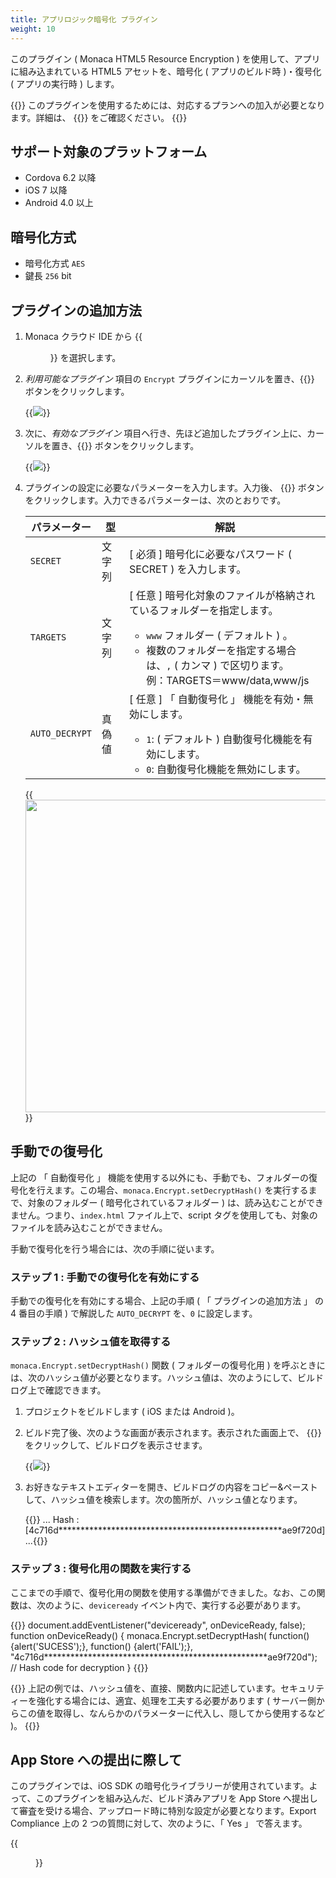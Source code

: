 ```yaml
---
title: アプリロジック暗号化 プラグイン
weight: 10
---
```


このプラグイン ( Monaca HTML5 Resource Encryption )
を使用して、アプリに組み込まれている HTML5 アセットを、暗号化 (
アプリのビルド時 )・復号化 ( アプリの実行時 ) します。

{{<note>}}
このプラグインを使用するためには、対応するプランへの加入が必要となります。詳細は、 {{<link href="https://ja.monaca.io/pricing.html" title="料金プラン">}} をご確認ください。
{{</note>}}

## サポート対象のプラットフォーム

-   Cordova 6.2 以降
-   iOS 7 以降
-   Android 4.0 以上

## 暗号化方式

- 暗号化方式 `AES`
- 鍵長 `256` bit

## プラグインの追加方法

1.  Monaca クラウド IDE から {{<menu menu1="設定" menu2="Cordova プラグインの管理">}} を選択します。

2.  *利用可能なプラグイン* 項目の `Encrypt` プラグインにカーソルを置き、{{<guilabel name="有効">}} ボタンをクリックします。

    {{<img src="/images/reference/power_plugins/html5_resource_encryption/5.png">}}

3.  次に、*有効なプラグイン* 項目へ行き、先ほど追加したプラグイン上に、カーソルを置き、{{<guilabel name="設定">}} ボタンをクリックします。

    {{<img src="/images/reference/power_plugins/html5_resource_encryption/6.png">}}

4.  プラグインの設定に必要なパラメーターを入力します。入力後、 {{<guilabel name="OK">}}
    ボタンをクリックします。入力できるパラメーターは、次のとおりです。

    パラメーター | 型 | 解説
    ----------|------|----------------
    `SECRET` | 文字列 | [ 必須 ] 暗号化に必要なパスワード ( SECRET ) を入力します。
    `TARGETS` | 文字列 | [ 任意 ] 暗号化対象のファイルが格納されているフォルダーを指定します。<ul><li>`www` フォルダー ( デフォルト ) 。</li><li>複数のフォルダーを指定する場合は、`,` ( カンマ ) で区切ります。<br />例：TARGETS＝www/data,www/js</li></ul>
    `AUTO_DECRYPT` | 真偽値 | [ 任意 ] 「 自動復号化 」 機能を有効・無効にします。 <ul><li>`1`: ( デフォルト ) 自動復号化機能を有効にします。</li><li>`0`: 自動復号化機能を無効にします。</li></ul>

    {{<img src="/images/reference/power_plugins/html5_resource_encryption/7.png" width="500">}}

## 手動での復号化

上記の 「 自動復号化 」
機能を使用する以外にも、手動でも、フォルダーの復号化を行えます。この場合、`monaca.Encrypt.setDecryptHash()`
を実行するまで、対象のフォルダー ( 暗号化されているフォルダー )
は、読み込むことができません。つまり、`index.html` ファイル上で、script
タグを使用しても、対象のファイルを読み込むことができません。

手動で復号化を行う場合には、次の手順に従います。

### ステップ 1 : 手動での復号化を有効にする

手動での復号化を有効にする場合、上記の手順 ( 「 プラグインの追加方法 」
の 4 番目の手順 ) で解説した `AUTO_DECRYPT` を、`0` に設定します。

### ステップ 2 : ハッシュ値を取得する

`monaca.Encrypt.setDecryptHash()` 関数 ( フォルダーの復号化用 )
を呼ぶときには、次のハッシュ値が必要となります。ハッシュ値は、次のようにして、ビルドログ上で確認できます。

1.  プロジェクトをビルドします ( iOS または Android )。

2.  ビルド完了後、次のような画面が表示されます。表示された画面上で、 {{<guilabel name="こちらをクリック">}}
    をクリックして、ビルドログを表示させます。

    {{<img src="/images/reference/power_plugins/html5_resource_encryption/8.png">}}

5.  お好きなテキストエディターを開き、ビルドログの内容をコピー&ペーストして、ハッシュ値を検索します。次の箇所が、ハッシュ値となります。

    {{<highlight javascript>}}
...
Hash : [4c716d***************************************************ae9f720d]
...{{</highlight>}}

### ステップ 3 : 復号化用の関数を実行する

ここまでの手順で、復号化用の関数を使用する準備ができました。なお、この関数は、次のように、`deviceready`
イベント内で、実行する必要があります。

{{<highlight javascript>}}
document.addEventListener("deviceready", onDeviceReady, false);
function onDeviceReady() {
    monaca.Encrypt.setDecryptHash(
        function() {alert('SUCESS');},
        function() {alert('FAIL');},
    "4c716d***************************************************ae9f720d"); // Hash code for decryption
}
{{</highlight>}}

{{<note>}}
上記の例では、ハッシュ値を、直接、関数内に記述しています。セキュリティーを強化する場合には、適宜、処理を工夫する必要があります ( サーバー側からこの値を取得し、なんらかのパラメーターに代入し、隠してから使用するなど )。
{{</note>}}

## App Store への提出に際して

このプラグインでは、iOS SDK
の暗号化ライブラリーが使用されています。よって、このプラグインを組み込んだ、ビルド済みアプリを
App Store
へ提出して審査を受ける場合、アップロード時に特別な設定が必要となります。Export
Compliance 上の 2 つの質問に対して、次のように、「 Yes 」 で答えます。

{{<figure src="/images/reference/power_plugins/html5_resource_encryption/4.png">}}

